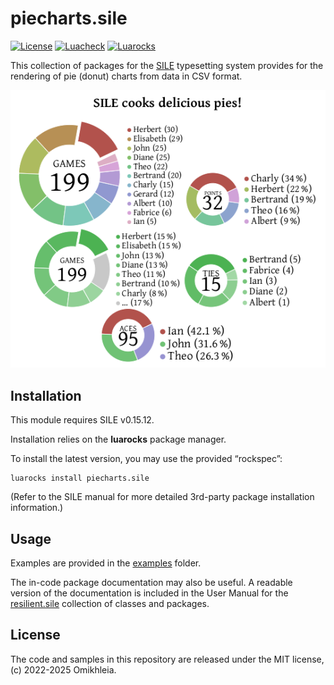 # piecharts.sile

[![License](https://img.shields.io/github/license/Omikhleia/piecharts.sile?label=License)](LICENSE)
[![Luacheck](https://img.shields.io/github/actions/workflow/status/Omikhleia/piecharts.sile/luacheck.yml?branch=main&label=Luacheck&logo=Lua)](https://github.com/Omikhleia/piecharts.sile/actions?workflow=Luacheck)
[![Luarocks](https://img.shields.io/luarocks/v/Omikhleia/piecharts.sile?label=Luarocks&logo=Lua)](https://luarocks.org/modules/Omikhleia/piecharts.sile)

This collection of packages for the [SILE](https://github.com/sile-typesetter/sile) typesetting system provides for the rendering of pie (donut) charts from data in CSV format.

![Example](./samplepies.png)

## Installation

This module requires SILE v0.15.12.

Installation relies on the **luarocks** package manager.

To install the latest version, you may use the provided “rockspec”:

```
luarocks install piecharts.sile
```

(Refer to the SILE manual for more detailed 3rd-party package installation information.)

## Usage

Examples are provided in the [examples](./examples) folder.

The in-code package documentation may also be useful.
A readable version of the documentation is included in the User Manual for the [resilient.sile](https://github.com/Omikhleia/resilient.sile) collection of classes and packages.

## License

The code and samples in this repository are released under the MIT license, (c) 2022-2025 Omikhleia.
